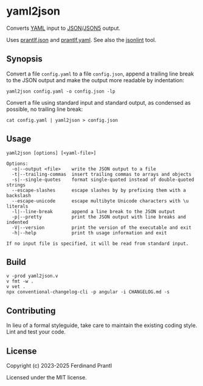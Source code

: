 # yaml2json

Converts [YAML] input to [JSON]/[JSON5] output.

Uses [prantlf.json] and [prantlf.yaml]. See also the [jsonlint] tool.

## Synopsis

Convert a file `config.yaml` to a file `config.json`, append a trailing line break to the JSON output and make the output more readable by indentation:

    yaml2json config.yaml -o config.json -lp

Convert a file using standard input and standard output, as condensed as possible, no trailing line break:

    cat config.yaml | yaml2json > config.json

## Usage

    yaml2json [options] [<yaml-file>]

    Options:
      -o|--output <file>    write the JSON output to a file
      -t|--trailing-commas  insert trailing commas to arrays and objects
      -s|--single-quotes    format single-quoted instead of double-quoted strings
      --escape-slashes      escape slashes by by prefixing them with a backslash
      --escape-unicode      escape multibyte Unicode characters with \u literals
      -l|--line-break       append a line break to the JSON output
      -p|--pretty           print the JSON output with line breaks and indented
      -V|--version          print the version of the executable and exit
      -h|--help             print th usage information and exit

    If no input file is specified, it will be read from standard input.

## Build

    v -prod yaml2json.v
    v fmt -w .
    v vet .
    npx conventional-changelog-cli -p angular -i CHANGELOG.md -s

## Contributing

In lieu of a formal styleguide, take care to maintain the existing coding style. Lint and test your code.

## License

Copyright (c) 2023-2025 Ferdinand Prantl

Licensed under the MIT license.

[prantlf.json]: https://github.com/prantlf/v-json
[prantlf.yaml]: https://github.com/prantlf/v-yaml
[jsonlint]: https://github.com/prantlf/v-jsonlint
[JSON]: https://www.json.org/
[JSON5]: https://spec.json5.org/
[YAML]: https://yaml.org/
